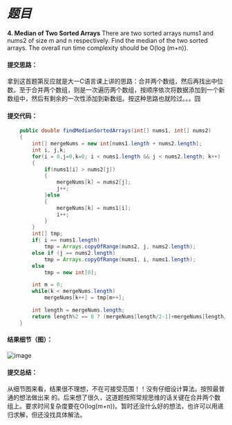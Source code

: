 # *题目*
**4. Median of Two Sorted Arrays**
There are two sorted arrays nums1 and nums2 of size m and n respectively. Find the median of the two sorted arrays. The overall run time complexity should be O(log (m+n)).

#### 提交思路：
拿到这首题第反应就是大一C语言课上讲的思路：合并两个数组，然后再找出中位数。至于合并两个数组，则是一次遍历两个数组，按顺序依次将数据添加到一个新数组中，然后有剩余的一次性添加到新数组。按这种思路也就险过。。。囧
#### 提交代码：
```java
    public double findMedianSortedArrays(int[] nums1, int[] nums2)
    {
        int[] mergeNums = new int[nums1.length + nums2.length];
        int i, j,k;
        for(i = 0,j=0,k=0; i < nums1.length && j < nums2.length; k++)
        {
            if(nums1[i] > nums2[j])
            {
                mergeNums[k] = nums2[j];
                j++;
            }else
            {
                mergeNums[k] = nums1[i];
                i++;
            }
        }
        int[] tmp;
        if( i == nums1.length)
            tmp = Arrays.copyOfRange(nums2, j, nums2.length);
        else if (j == nums2.length)
            tmp = Arrays.copyOfRange(nums1, i, nums1.length);
        else
            tmp = new int[0];

        int m = 0;
        while(k < mergeNums.length)
            mergeNums[k++] = tmp[m++];

        int length = mergeNums.length;
        return length%2 == 0 ? (mergeNums[length/2-1]+mergeNums[length/2])*1.0/2 : mergeNums[length/2];
    }
```
#### 结果细节（图）：
![image](https://github.com/jnuyanfa/YanFa-LeetCode-with-JAVA/blob/master/leetcode004_FindMedian/img/1.png)
#### 提交总结：
从细节图来看，结果很不理想，不在可接受范围！！没有仔细设计算法。按照最普通的想法做出来 的。后来想了很久，这道题按照常规思维的话关键在合并两个数组上。要求时间复杂度要在O(log(m+n))。暂时还没什么好的想法，也许可以用递归求解，但还没找具体解法。

